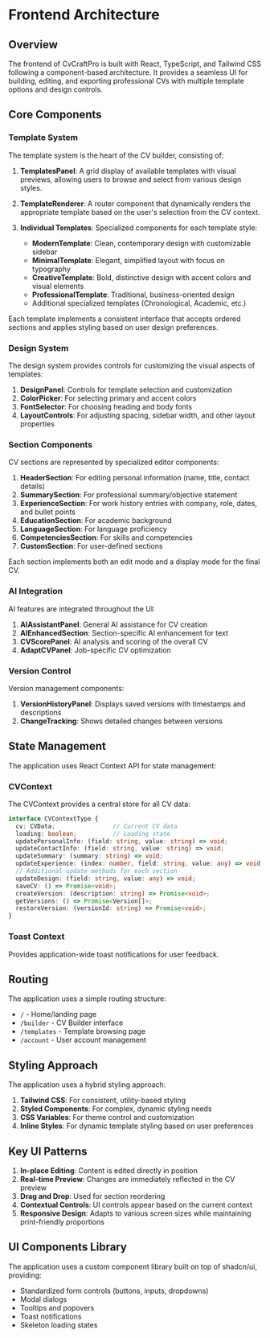 # Frontend Architecture

## Overview

The frontend of CvCraftPro is built with React, TypeScript, and Tailwind CSS following a component-based architecture. It provides a seamless UI for building, editing, and exporting professional CVs with multiple template options and design controls.

## Core Components

### Template System

The template system is the heart of the CV builder, consisting of:

1. **TemplatesPanel**: A grid display of available templates with visual previews, allowing users to browse and select from various design styles.

2. **TemplateRenderer**: A router component that dynamically renders the appropriate template based on the user's selection from the CV context.

3. **Individual Templates**: Specialized components for each template style:
   - **ModernTemplate**: Clean, contemporary design with customizable sidebar
   - **MinimalTemplate**: Elegant, simplified layout with focus on typography
   - **CreativeTemplate**: Bold, distinctive design with accent colors and visual elements
   - **ProfessionalTemplate**: Traditional, business-oriented design
   - Additional specialized templates (Chronological, Academic, etc.)

Each template implements a consistent interface that accepts ordered sections and applies styling based on user design preferences.

### Design System

The design system provides controls for customizing the visual aspects of templates:

1. **DesignPanel**: Controls for template selection and customization
2. **ColorPicker**: For selecting primary and accent colors
3. **FontSelector**: For choosing heading and body fonts
4. **LayoutControls**: For adjusting spacing, sidebar width, and other layout properties

### Section Components

CV sections are represented by specialized editor components:

1. **HeaderSection**: For editing personal information (name, title, contact details)
2. **SummarySection**: For professional summary/objective statement
3. **ExperienceSection**: For work history entries with company, role, dates, and bullet points
4. **EducationSection**: For academic background
5. **LanguageSection**: For language proficiency
6. **CompetenciesSection**: For skills and competencies
7. **CustomSection**: For user-defined sections

Each section implements both an edit mode and a display mode for the final CV.

### AI Integration

AI features are integrated throughout the UI:

1. **AIAssistantPanel**: General AI assistance for CV creation
2. **AIEnhancedSection**: Section-specific AI enhancement for text
3. **CVScorePanel**: AI analysis and scoring of the overall CV
4. **AdaptCVPanel**: Job-specific CV optimization

### Version Control

Version management components:

1. **VersionHistoryPanel**: Displays saved versions with timestamps and descriptions
2. **ChangeTracking**: Shows detailed changes between versions

## State Management

The application uses React Context API for state management:

### CVContext

The CVContext provides a central store for all CV data:

```typescript
interface CVContextType {
  cv: CVData;                // Current CV data
  loading: boolean;          // Loading state
  updatePersonalInfo: (field: string, value: string) => void;
  updateContactInfo: (field: string, value: string) => void;
  updateSummary: (summary: string) => void;
  updateExperience: (index: number, field: string, value: any) => void;
  // Additional update methods for each section
  updateDesign: (field: string, value: any) => void;
  saveCV: () => Promise<void>;
  createVersion: (description: string) => Promise<void>;
  getVersions: () => Promise<Version[]>;
  restoreVersion: (versionId: string) => Promise<void>;
}
```

### Toast Context

Provides application-wide toast notifications for user feedback.

## Routing

The application uses a simple routing structure:

- `/` - Home/landing page
- `/builder` - CV Builder interface
- `/templates` - Template browsing page
- `/account` - User account management

## Styling Approach

The application uses a hybrid styling approach:

1. **Tailwind CSS**: For consistent, utility-based styling
2. **Styled Components**: For complex, dynamic styling needs
3. **CSS Variables**: For theme control and customization
4. **Inline Styles**: For dynamic template styling based on user preferences

## Key UI Patterns

1. **In-place Editing**: Content is edited directly in position
2. **Real-time Preview**: Changes are immediately reflected in the CV preview
3. **Drag and Drop**: Used for section reordering
4. **Contextual Controls**: UI controls appear based on the current context
5. **Responsive Design**: Adapts to various screen sizes while maintaining print-friendly proportions

## UI Components Library

The application uses a custom component library built on top of shadcn/ui, providing:

- Standardized form controls (buttons, inputs, dropdowns)
- Modal dialogs
- Tooltips and popovers
- Toast notifications
- Skeleton loading states